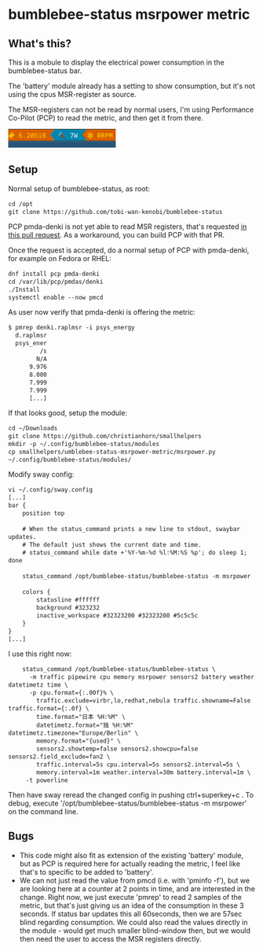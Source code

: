 # bumblebee-status msrpower metric

## What's this?

This is a mobule to display the electrical power consumption in the 
bumblebee-status bar.

The 'battery' module already has a setting to show consumption, but it's
not using the cpus MSR-register as source.

The MSR-registers can not be read by normal users, I'm using Performance
Co-Pilot (PCP) to read the metric, and then get it from there.

![screenshot-msrpower](screenshot-msrpower.png)

## Setup

Normal setup of bumblebee-status, as root:
```
cd /opt
git clone https://github.com/tobi-wan-kenobi/bumblebee-status
```

PCP pmda-denki is not yet able to read MSR registers, that's requested 
[in this pull request](https://github.com/performancecopilot/pcp/pull/2106).
As a workaround, you can build PCP with that PR.

Once the request is accepted, do a normal setup of PCP with pmda-denki, for example on Fedora 
or RHEL:
```
dnf install pcp pmda-denki
cd /var/lib/pcp/pmdas/denki
./Install
systemctl enable --now pmcd
```

As user now verify that pmda-denki is offering the metric:
```
$ pmrep denki.raplmsr -i psys_energy
  d.raplmsr
  psys_ener
         /s
        N/A
      9.976
      8.000
      7.999
      7.999
      [...]
```

If that looks good, setup the module:
```
cd ~/Downloads
git clone https://github.com/christianhorn/smallhelpers
mkdir -p ~/.config/bumblebee-status/modules
cp smallhelpers/umblebee-status-msrpower-metric/msrpower.py ~/.config/bumblebee-status/modules/
```

Modify sway config:
```
vi ~/.config/sway.config
[...]
bar {
    position top

    # When the status_command prints a new line to stdout, swaybar updates.
    # The default just shows the current date and time.
    # status_command while date +'%Y-%m-%d %l:%M:%S %p'; do sleep 1; done

    status_command /opt/bumblebee-status/bumblebee-status -m msrpower

    colors {
        statusline #ffffff
        background #323232
        inactive_workspace #32323200 #32323200 #5c5c5c
    }
}
[...]
```

I use this right now:
```
    status_command /opt/bumblebee-status/bumblebee-status \
      -m traffic pipewire cpu memory msrpower sensors2 battery weather datetimetz time \
      -p cpu.format={:.00f}% \
        traffic.exclude=virbr,lo,redhat,nebula traffic.showname=False traffic.format={:.0f} \
        time.format="日本 %H:%M" \
        datetimetz.format="独 %H:%M" datetimetz.timezone="Europe/Berlin" \
        memory.format="{used}" \
        sensors2.showtemp=false sensors2.showcpu=false  sensors2.field_exclude=fan2 \
        traffic.interval=5s cpu.interval=5s sensors2.interval=5s \
        memory.interval=1m weather.interval=30m battery.interval=1m \
     -t powerline
```

Then have sway reread the changed config in pushing ctrl+superkey+c .
To debug, execute '/opt/bumblebee-status/bumblebee-status -m msrpower'
on the command line.

## Bugs

* This code might also fit as extension of the existing 'battery' module, 
  but as PCP is required here for actually reading the metric, I feel like
  that's to specific to be added to 'battery'.
* We can not just read the value from pmcd (i.e. with 'pminfo -f'), but we
  are looking here at a counter at 2 points in time, and are interested in
  the change.  Right now, we just execute 'pmrep' to read 2 samples of the
  metric, but that's just giving us an idea of the consumption in these
  3 seconds.  If status bar updates this all 60seconds, then we are
  57sec blind regarding consumption.  We could also read the values directly
  in the module - would get much smaller blind-window then, but we would
  then need the user to access the MSR registers directly.
